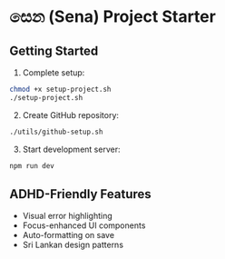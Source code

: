 # සෙන (Sena) Project Starter

## Getting Started
1. Complete setup:
```bash
chmod +x setup-project.sh
./setup-project.sh
```

2. Create GitHub repository:
```bash
./utils/github-setup.sh
```

3. Start development server:
```bash
npm run dev
```

## ADHD-Friendly Features
- Visual error highlighting
- Focus-enhanced UI components
- Auto-formatting on save
- Sri Lankan design patterns
